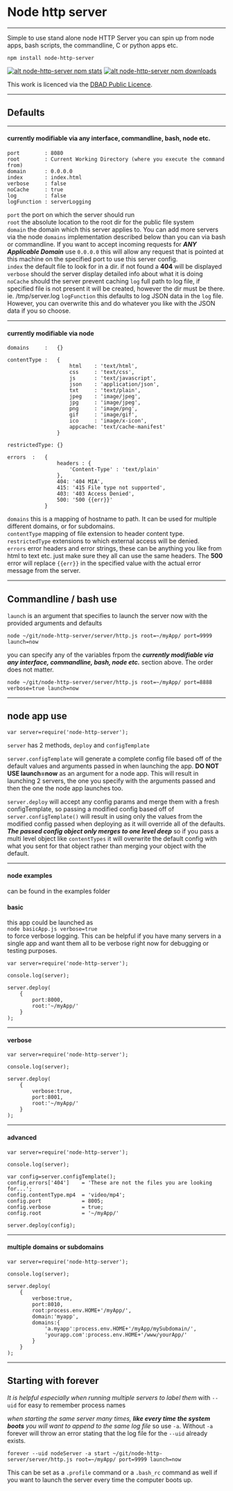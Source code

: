Node http server
================
----

Simple to use stand alone node HTTP Server you can spin up from node apps, bash scripts, the commandline, C or python apps etc.

    npm install node-http-server
[![alt node-http-server npm stats](https://nodei.co/npm/node-http-server.png?downloads=true&downloadRank=true&stars=true)](https://npmjs.org/package/node-http-server)
[![alt node-http-server npm downloads](https://nodei.co/npm-dl/node-http-server.png "number of times the node-http-server package has been downloaded from npm")](https://npmjs.org/package/node-http-server)

This work is licenced via the [DBAD Public Licence](http://www.dbad-license.org/). 

----


## Defaults
---
#### currently modifiable via any interface, commandline, bash, node etc.

    port        : 8080
    root        : Current Working Directory (where you execute the command from)
    domain      : 0.0.0.0
    index       : index.html
    verbose     : false
    noCache     : true
    log         : false
    logFunction : serverLogging
    
`` port `` the port on which the server should run  
`` root `` the absolute location to the root dir for the public file system  
`` domain `` the domain which this server applies to. You can add more servers via the node `` domains `` implementation described below than you can via bash or commandline. If you want to accept incoming requests for ***ANY Applicable Domain*** use `` 0.0.0.0 `` this will allow any request that is pointed at this machine on the specified port to use this server config.  
`` index `` the default file to look for in a dir. if not found a **404** will be displayed   
`` verbose `` should the server display detailed info about what it is doing
`` noCache `` should the server prevent caching
`` log `` full path to log file, if specified file is not present it will be created, however the dir must be there. ie. /tmp/server.log
`` logFunction `` this defaults to log JSON data in the `` log `` file. However, you can overwrite this and do whatever you like with the JSON data if you so choose.

---
#### currently modifiable via node

    domains     :   {}
    
    contentType :   {
                        html    : 'text/html',
                        css     : 'text/css',
                        js      : 'text/javascript',
                        json    : 'application/json',
                        txt     : 'text/plain',
                        jpeg    : 'image/jpeg',
                        jpg     : 'image/jpeg',
                        png     : 'image/png',
                        gif     : 'image/gif',
                        ico     : 'image/x-icon',
                        appcache: 'text/cache-manifest'
                    }
    
    restrictedType: {}
    
    errors  :   {
                    headers : {
                        'Content-Type' : 'text/plain'
                    },
                    404: '404 MIA',
                    415: '415 File type not supported',
                    403: '403 Access Denied',
                    500: '500 {{err}}'
                }

`` domains `` this is a mapping of hostname to path. It can be used for multiple different domains, or for subdomains.  
`` contentType `` mapping of file extension to header content type.  
`` restrictedType `` extensions to which external access will be denied.  
`` errors `` error headers and error strings, these can be anything you like from html to text etc. just make sure they all can use the same headers. The **500** error will replace `` {{err}} `` in the specified value with the actual error message from the server.  

---

## Commandline / bash use
`` launch `` is an argument that specifies to launch the server now with the provided arguments and defaults

    node ~/git/node-http-server/server/http.js root=~/myApp/ port=9999 launch=now

you can specify any of the variables frpom the ***currently modifiable via any interface, commandline, bash, node etc.*** section above. The order does not matter.

    node ~/git/node-http-server/server/http.js root=~/myApp/ port=8888 verbose=true launch=now

---

## node app use

    var server=require('node-http-server');

`` server `` has 2 methods, `` deploy `` and `` configTemplate ``

`` server.configTemplate `` will generate a complete config file based off of the default values and arguments passed in when launching the app. **DO NOT USE launch=now** as an argument for a node app. This will result in launching 2 servers, the one you specify with the arguments passed and then the one the node app launches too.

`` server.deploy `` will accept any config params and merge them with a fresh configTemplate, so passing a modified config based off of `` server.configTemplate() `` will result in using only the values from the modified config passed when deploying as it will override all of the defaults. ***The passed config object only merges to one level deep*** so if you pass a multi level object like `` contentTypes `` it will overwrite the default config with what you sent for that object rather than merging your object with the default.

---

#### node examples
can be found in the examples folder

#### basic
this app could be launched as  
`` node basicApp.js verbose=true  ``  
to force verbose logging. This can be helpful if you have many servers in a single app and want them all to be verbose right now for debugging or testing purposes.
    
    var server=require('node-http-server');

    console.log(server);
    
    server.deploy(
        {
            port:8000,
            root:'~/myApp/'
        }
    ); 
    
---
#### verbose

    var server=require('node-http-server');

    console.log(server);
    
    server.deploy(
        {
            verbose:true,
            port:8001,
            root:'~/myApp/'
        }
    );
    
---
#### advanced
    
    var server=require('node-http-server');

    console.log(server);
    
    var config=server.configTemplate();
    config.errors['404']    = 'These are not the files you are looking for...';
    config.contentType.mp4  = 'video/mp4';
    config.port             = 8005;
    config.verbose          = true;
    config.root             = '~/myApp/'
    
    server.deploy(config);

---
#### multiple domains or subdomains

    var server=require('node-http-server');

    console.log(server);
    
    server.deploy(
        {
            verbose:true,
            port:8010,
            root:process.env.HOME+'/myApp/',
            domain:'myapp',
            domains:{
                'a.myapp':process.env.HOME+'/myApp/mySubdomain/',
                'yourapp.com':process.env.HOME+'/www/yourApp/'
            }
        }
    );    

---

## Starting with forever
*It is helpful especially when running multiple servers to label them*  with `` --uid `` for easy to remember process names

*when starting the same server many times, **like every time the system boots** you will want to append to the same log file* so use `` -a ``. Without `` -a `` forever will throw an error stating that the log file for the `` --uid `` already exists.

    forever --uid nodeServer -a start ~/git/node-http-server/server/http.js root=~/myApp/ port=9999 launch=now
    
This can be set as a ``.profile`` command or a ``.bash_rc`` command as well if you want to launch the server every time the computer boots up.
